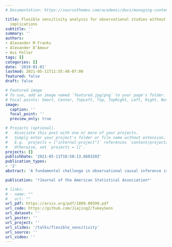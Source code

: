 ```yaml
---
# Documentation: https://sourcethemes.com/academic/docs/managing-content/

title: Flexible sensitivity analysis for observational studies without observable
  implications
subtitle: ''
summary: ''
authors:
- Alexander M Franks
- Alexander D’Amour
- Avi Feller
tags: []
categories: []
date: '2019-01-01'
lastmod: 2021-05-11T11:55:40-07:00
featured: false
draft: false

# Featured image
# To use, add an image named `featured.jpg/png` to your page's folder.
# Focal points: Smart, Center, TopLeft, Top, TopRight, Left, Right, BottomLeft, Bottom, BottomRight.
image:
  caption: ''
  focal_point: ''
  preview_only: true

# Projects (optional).
#   Associate this post with one or more of your projects.
#   Simply enter your project's folder or file name without extension.
#   E.g. `projects = ["internal-project"]` references `content/project/deep-learning/index.md`.
#   Otherwise, set `projects = []`.
projects: []
publishDate: '2021-05-11T18:58:13.668320Z'
publication_types:
- '2'
abstract: 'A fundamental challenge in observational causal inference is that assumptions about unconfoundedness are not testable from data. Assessing sensitivity to such assumptions is therefore important in practice. Unfortunately, some existing sensitivity analysis approaches inadvertently impose restrictions that are at odds with modern causal inference methods, which emphasize flexible models for observed data. To address this issue, we propose a framework that allows (1) flexible models for the observed data and (2) clean separation of the identified and unidentified parts of the sensitivity model. Our framework extends an approach from the missing data literature, known as Tukeys factorization, to the causal inference setting. Under this factorization, we can represent the distributions of unobserved potential outcomes in terms of unidentified selection functions that posit an unidentified relationship between the treatment assignment indicator and the observed potential outcomes. The sensitivity parameters in this framework are easily interpreted, and we provide heuristics for calibrating these parameters against observable quantities. We demonstrate the flexibility of this approach in two examples, where we estimate both average treatment effects and quantile treatment effects using Bayesian nonparametric models for the observed data.'

publication: '*Journal of the American Statistical Association*'

# links:
# - name: ""
#   url: ""
url_pdf: https://arxiv.org/pdf/1809.00399.pdf
url_code: https://github.com/JiajingZ/TukeySens
url_dataset: ''
url_poster: ''
url_project: ''
url_slides: '/talks/flexible_sensitivity'
url_source: ''
url_video: ''
---
```

